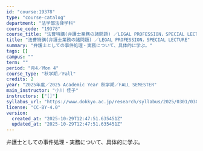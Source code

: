 ```yaml
---
id: "course:19378"
type: "course-catalog"
department: "法学部法律学科"
course_code: "19378"
course_title: "法曹特講(弁護士業務の諸問題) ／LEGAL PROFESSION，SPECIAL LECTURE"
title: "法曹特講(弁護士業務の諸問題) ／LEGAL PROFESSION，SPECIAL LECTURE"
summary: "弁護士としての事件処理・実務について、具体的に学ぶ。"
tags: []
campus: ""
term: ""
period: "月4／Mon 4"
course_type: "秋学期／Fall"
credits: 2
year: "2025年度／2025 Academic Year 秋学期／FALL SEMESTER"
main_instructor: "小川 佳子"
instructors: ["[]"]
syllabus_url: "https://www.dokkyo.ac.jp/research/syllabus/2025/0301/0301_19378_ja_JP.html"
license: "CC-BY-4.0"
version:
  created_at: "2025-10-29T12:47:51.635451Z"
  updated_at: "2025-10-29T12:47:51.635451Z"
---
```

弁護士としての事件処理・実務について、具体的に学ぶ。
